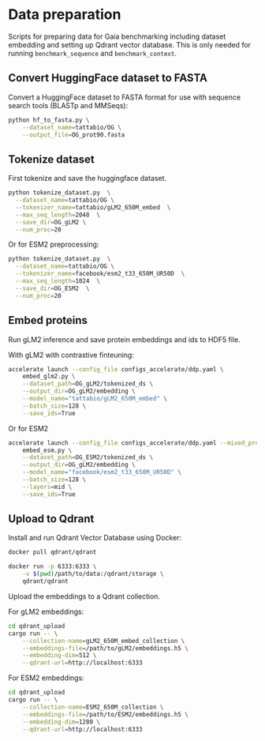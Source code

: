 # Data preparation
Scripts for preparing data for Gaia benchmarking including dataset embedding and setting up Qdrant vector database.
This is only needed for running `benchmark_sequence` and `benchmark_context`.

## Convert HuggingFace dataset to FASTA
Convert a HuggingFace dataset to FASTA format for use with sequence search tools (BLASTp and MMSeqs):

```bash
python hf_to_fasta.py \
    --dataset_name=tattabio/OG \
    --output_file=OG_prot90.fasta
```

## Tokenize dataset
First tokenize and save the huggingface dataset.
```bash
python tokenize_dataset.py  \
  --dataset_name=tattabio/OG \
  --tokenizer_name=tattabio/gLM2_650M_embed  \
  --max_seq_length=2048  \
  --save_dir=OG_gLM2 \
  --num_proc=20
```

Or for ESM2 preprocessing:
```bash
python tokenize_dataset.py  \
  --dataset_name=tattabio/OG \
  --tokenizer_name=facebook/esm2_t33_650M_UR50D  \
  --max_seq_length=1024  \
  --save_dir=OG_ESM2  \
  --num_proc=20
```

## Embed proteins

Run gLM2 inference and save protein embeddings and ids
 to HDF5 file.

With gLM2 with contrastive finteuning:

```bash
accelerate launch --config_file configs_accelerate/ddp.yaml \
    embed_glm2.py \
    --dataset_path=OG_gLM2/tokenized_ds \
    --output_dir=OG_gLM2/embedding \
    --model_name="tattabio/gLM2_650M_embed" \
    --batch_size=128 \
    --save_ids=True
```


Or for ESM2
```bash
accelerate launch --config_file configs_accelerate/ddp.yaml --mixed_precision=fp16  \
    embed_esm.py \
    --dataset_path=OG_ESM2/tokenized_ds \
    --output_dir=OG_gLM2/embedding \
    --model_name="facebook/esm2_t33_650M_UR50D" \
    --batch_size=128 \
    --layers=mid \
    --save_ids=True
```

## Upload to Qdrant

Install and run Qdrant Vector Database using Docker:

```bash
docker pull qdrant/qdrant
```

```bash
docker run -p 6333:6333 \
    -v $(pwd)/path/to/data:/qdrant/storage \
    qdrant/qdrant
```

Upload the embeddings to a Qdrant collection.

For gLM2 embeddings:
```bash
cd qdrant_upload
cargo run -- \
    --collection-name=gLM2_650M_embed_collection \
    --embeddings-file=/path/to/gLM2/embeddings.h5 \
    --embedding-dim=512 \
    --qdrant-url=http://localhost:6333
```

For ESM2 embeddings:
```bash
cd qdrant_upload
cargo run -- \
    --collection-name=ESM2_650M_collection \
    --embeddings-file=/path/to/ESM2/embeddings.h5 \
    --embedding-dim=1280 \
    --qdrant-url=http://localhost:6333
```
